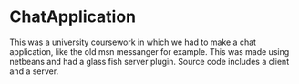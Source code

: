 # ChatApplication
This was a university coursework in which we had to make a chat application, like the old msn messanger for example. 
This was made using netbeans and had a glass fish server plugin. Source code includes a client and a server.

